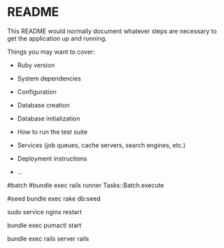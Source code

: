# README

This README would normally document whatever steps are necessary to get the
application up and running.

Things you may want to cover:

* Ruby version

* System dependencies

* Configuration

* Database creation

* Database initialization

* How to run the test suite

* Services (job queues, cache servers, search engines, etc.)

* Deployment instructions

* ...


#batch
#bundle exec rails runner Tasks::Batch.execute

#seed
bundle exec rake db:seed




sudo service nginx restart


bundle exec pumactl start


bundle exec rails server rails